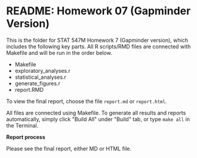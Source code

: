 # README: Homework 07 (Gapminder Version)

This is the folder for STAT 547M Homework 7 (Gapminder version), which includes the following key parts. All R scripts/RMD files are connected with Makefile and will be run in the order below.

- Makefile
- exploratory_analyses.r
- statistical_analyses.r
- generate_figures.r
- report.RMD

To view the final report, choose the file `report.md` or `report.html`.

All files are connected using Makefile. To generate all results and reports automatically, simply click "Build All" under "Build" tab, or type `make all` in the Terminal.

__Report process__

Please see the final report, either MD or HTML file.

